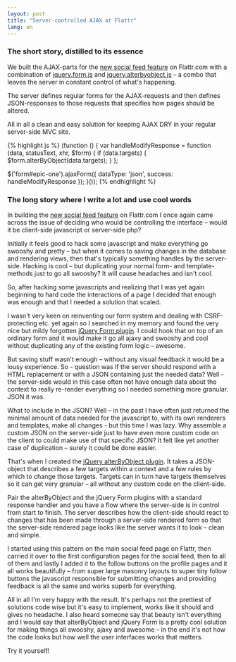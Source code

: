 ```yaml
---
layout: post
title: "Server-controlled AJAX at Flattr"
lang: en
---
```

### The short story, distilled to its essence

We built the AJAX-parts for the [new social feed feature](http://www.dailymotion.com/video/xqfed0_the-social-feed_tech) on Flattr.com with a combination of [jquery.form.js](http://jquery.malsup.com/form/) and [jquery.alterbyobject.js](https://github.com/voxpelli/jquery-alterbyobject) – a combo that leaves the server in constant control of what's happening.

The server defines regular forms for the AJAX-requests and then defines JSON-responses to those requests that specifies how pages should be altered.

All in all a clean and easy solution for keeping AJAX DRY in your regular server-side MVC site.

{% highlight js %}
(function () {
  var handleModifyResponse = function (data, statusText, xhr, $form) {
    if (data.targets) {
      $form.alterByObject(data.targets);
    }
  };

  $('form#epic-one').ajaxForm({
    dataType: 'json',
    success: handleModifyResponse
  });
}());
{% endhighlight %}

### The long story where I write a lot and use cool words

In building the [new social feed feature](http://www.dailymotion.com/video/xqfed0_the-social-feed_tech) on Flattr.com I once again came across the issue of deciding who would be controlling the interface – would it be client-side javascript or server-side php?

Initially it feels good to hack some javascript and make everything go swooshy and pretty – but when it comes to saving changes in the database and rendering views, then that's typically something handles by the server-side. Hacking is cool – but duplicating your normal form- and template-methods just to go all swooshy? It will cause headaches and isn't cool.

So, after hacking some javascripts and realizing that I was yet again beginning to hard code the interactions of a page I decided that enough was enough and that I needed a solution that scaled.

I wasn't very keen on reinventing our form system and dealing with CSRF-protecting etc. yet again so I searched in my memory and found the very nice but mildy forgotten [jQuery Form plugin](http://jquery.malsup.com/form/). I could hook that on top of an ordinary form and it would make it go all ajaxy and swooshy and cool without duplicating any of the existing form logic – awesome.

But saving stuff wasn't enough – without any visual feedback it would be a lousy experience. So - question was if the server should respond with a HTML replacement or with a JSON containing just the needed data? Well - the server-side would in this case often not have enough data about the context to really re-render everything so I needed something more granular. JSON it was.

What to include in the JSON? Well – in the past I have often just returned the minimal amount of data needed for the javascript to, with its own renderers and templates, make all changes - but this time I was lazy. Why assemble a custom JSON on the server-side just to have even more custom code on the client to could make use of that specific JSON? It felt like yet another case of duplication – surely it could be done easier.

That's when I created the [jQuery alterByObject plugin](https://github.com/voxpelli/jquery-alterbyobject). It takes a JSON-object that describes a few targets within a context and a few rules by which to change those targets. Targets can in turn have targets themselves so it can get very granular – all without any custom code on the client-side.

Pair the alterByObject and the jQuery Form plugins with a standard response handler and you have a flow where the server-side is in control from start to finish. The server describes how the client-side should react to changes that has been made through a server-side rendered form so that the server-side rendered page looks like the server wants it to look – clean and simple.

I started using this pattern on the main social feed page on Flattr, then carried it over to the first configuration pages for the social feed, then to all of them and lastly I added it to the follow buttons on the profile pages and it all works beautifully – from super large masonry layouts to super tiny follow buttons the javascript responsible for submitting changes and providing feedback is all the same and works superb for everything.

All in all I'm very happy with the result. It's perhaps not the prettiest of solutions code wise but it's easy to implement, works like it should and gives no headache. I also heard someone say that beauty isn't everything and I would say that alterByObject and jQuery Form is a pretty cool solution for making things all swooshy, ajaxy and awesome – in the end it's not how the code looks but how well the user interfaces works that matters.

Try it yourself!